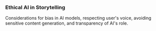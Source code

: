 ### Ethical AI in Storytelling
Considerations for bias in AI models, respecting user's voice, avoiding sensitive content generation, and transparency of AI's role.
